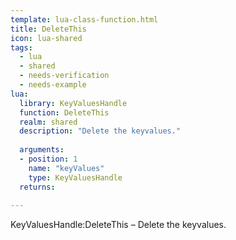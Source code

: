 ```yaml
---
template: lua-class-function.html
title: DeleteThis
icon: lua-shared
tags:
  - lua
  - shared
  - needs-verification
  - needs-example
lua:
  library: KeyValuesHandle
  function: DeleteThis
  realm: shared
  description: "Delete the keyvalues."
  
  arguments:
  - position: 1
    name: "keyValues"
    type: KeyValuesHandle
  returns:
    
---
```


<div class="lua__search__keywords">
KeyValuesHandle:DeleteThis &#x2013; Delete the keyvalues.
</div>
